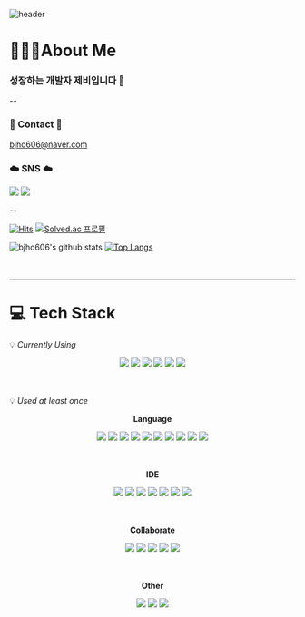 ![header](https://capsule-render.vercel.app/api?type=slice&color=auto&customColorList=4&height=300&section=header&text=JB's%20Github&fontSize=90)

# 🙋🏻‍♂️About Me
### 성장하는 개발자 제비입니다 👋

--

<div>
  
### 📩 Contact 📩
<a href="mailto:bjho606@naver.com">bjho606@naver.com</a>

### ☁️ SNS ☁️
<a href="https://blog.naver.com/bjho606" target="_blank"><img src="https://img.shields.io/badge/TechBlog-03C75A?style=flat-square&logo=naver&logoColor=white"/></a>
<a href="https://www.instagram.com/jb_.ho/" target="_blank"><img src="https://img.shields.io/badge/Instagram-E4405F?style=flat-square&logo=instagram&logoColor=white"/></a>

</div>

--

[![Hits](https://hits.seeyoufarm.com/api/count/incr/badge.svg?url=https%3A%2F%2Fgithub.com%2Fbjho606&count_bg=%23555555&title_bg=%23555555&icon=github.svg&icon_color=%23E7E7E7&title=Github&edge_flat=false)](https://hits.seeyoufarm.com) 
[![Solved.ac
프로필](http://mazassumnida.wtf/api/mini/generate_badge?boj=bjho606)](https://solved.ac/bjho606)

![bjho606's github stats](https://github-readme-stats.vercel.app/api?username=bjho606&show_icons=true&theme=tokyonight)
[![Top Langs](https://github-readme-stats.vercel.app/api/top-langs/?username=bjho606&layout=compact)](https://github.com/bjho606/github-readme-stats)
<br/><br/><br/>

---
# 💻 Tech Stack
💡 _Currently Using_

<div align="center">

<img src="https://img.shields.io/badge/Python-3776AB?style=flat-square&logo=python&logoColor=white"/>
<img src="https://img.shields.io/badge/Node.js-339933?style=flat-square&logo=node.js&logoColor=white"/>
<img src="https://img.shields.io/badge/MySQL-4479A1?style=flat-square&logo=mysql&logoColor=white"/>
<img src="https://img.shields.io/badge/HTML-E34F26?style=flat-square&logo=html5&logoColor=white"/>
<img src="https://img.shields.io/badge/CSS-1572B6?style=flat-square&logo=css3&logoColor=white"/>
<img src="https://img.shields.io/badge/JavaScript-F7DF1E?style=flat-square&logo=javascript&logoColor=white"/>
<br/><br/><br/>

</div>

💡 _Used at least once_

<div align="center">

**Language**

<img src="https://img.shields.io/badge/Python-3776AB?style=flat-square&logo=python&logoColor=white"/>
<img src="https://img.shields.io/badge/Node.js-339933?style=flat-square&logo=node.js&logoColor=white"/>
<img src="https://img.shields.io/badge/Java-007396?style=flat-square&logo=java&logoColor=white"/>
<img src="https://img.shields.io/badge/Kotlin-7F52FF?style=flat-square&logo=kotlin&logoColor=white"/>
<img src="https://img.shields.io/badge/C-A8B9CC?style=flat-square&logo=c&logoColor=white"/>
<img src="https://img.shields.io/badge/C++-00599C?style=flat-square&logo=c%2B%2B&logoColor=white"/>
<img src="https://img.shields.io/badge/MySQL-4479A1?style=flat-square&logo=mysql&logoColor=white"/>
<img src="https://img.shields.io/badge/HTML-E34F26?style=flat-square&logo=html5&logoColor=white"/>
<img src="https://img.shields.io/badge/CSS-1572B6?style=flat-square&logo=css3&logoColor=white"/>
<img src="https://img.shields.io/badge/JavaScript-F7DF1E?style=flat-square&logo=javascript&logoColor=white"/>
<br/><br/><br/>

**IDE**

<img src="https://img.shields.io/badge/VisualStudioCode-007ACC?style=flat-square&logo=visualstudiocode&logoColor=white"/>
<img src="https://img.shields.io/badge/VisualStudio-5C2D91?style=flat-square&logo=visualstudio&logoColor=white"/>
<img src="https://img.shields.io/badge/AndroidStudio-3DDC84?style=flat-square&logo=androidstudio&logoColor=white"/>
<img src="https://img.shields.io/badge/IntelliJ-000000?style=flat-square&logo=intellijidea&logoColor=white"/>
<img src="https://img.shields.io/badge/DataGrip-000000?style=flat-square&logo=datagrip&logoColor=white"/>
<img src="https://img.shields.io/badge/Eclipse-2C2255?style=flat-square&logo=Eclipseide&logoColor=white"/>
<img src="https://img.shields.io/badge/JupyterNotebook-F37626?style=flat-square&logo=Jupyter&logoColor=white"/>
<br/><br/><br/>

**Collaborate**

<img src="https://img.shields.io/badge/Git-F05032?style=flat-square&logo=git&logoColor=white"/>
<img src="https://img.shields.io/badge/Github-181717?style=flat-square&logo=github&logoColor=white"/>
<img src="https://img.shields.io/badge/Notion-000000?style=flat-square&logo=notion&logoColor=white"/>
<img src="https://img.shields.io/badge/Slack-4A154B?style=flat-square&logo=slack&logoColor=white"/>
<img src="https://img.shields.io/badge/C-A8B9CC?style=flat-square&logo=c&logoColor=white"/>
<br/><br/><br/>

**Other**

<img src="https://img.shields.io/badge/AWS-232F3E?style=flat-square&logo=amazonaws&logoColor=white"/>
<img src="https://img.shields.io/badge/Firebase-FFCA28?style=flat-square&logo=firebase&logoColor=white"/>
<img src="https://img.shields.io/badge/Postman-FF6C37?style=flat-square&logo=postman&logoColor=white"/>
<br/><br/>

</div>
